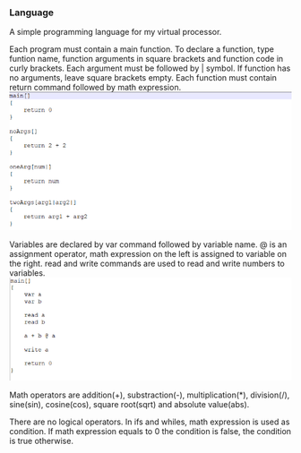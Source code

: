 ### Language
A simple programming language for my virtual processor.

Each program must contain a main function. To declare a function, type funtion name, function arguments in square brackets and function code in curly brackets. 
Each argument must be followed by | symbol. If function has no arguments, leave square brackets empty. 
Each function must contain return command followed by math expression.
![Function declaration](screenshots/func_decl.png)

Variables are declared by var command followed by variable name. @ is an assignment operator, math expression on the left is assigned to variable on the right.
read and write commands are used to read and write numbers to variables.
![Variables](screenshots/variables.png)

Math operators are addition(+), substraction(-), multiplication(*), division(/), sine(sin), cosine(cos), square root(sqrt) and absolute value(abs).

There are no logical operators. In ifs and whiles, math expression is used as condition. If math expression equals to 0 the condition is false, the condition is true otherwise.
